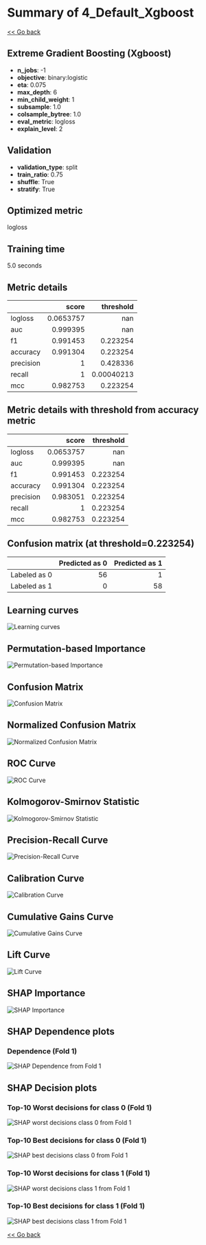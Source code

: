 # Summary of 4_Default_Xgboost

[<< Go back](../README.md)


## Extreme Gradient Boosting (Xgboost)
- **n_jobs**: -1
- **objective**: binary:logistic
- **eta**: 0.075
- **max_depth**: 6
- **min_child_weight**: 1
- **subsample**: 1.0
- **colsample_bytree**: 1.0
- **eval_metric**: logloss
- **explain_level**: 2

## Validation
 - **validation_type**: split
 - **train_ratio**: 0.75
 - **shuffle**: True
 - **stratify**: True

## Optimized metric
logloss

## Training time

5.0 seconds

## Metric details
|           |     score |    threshold |
|:----------|----------:|-------------:|
| logloss   | 0.0653757 | nan          |
| auc       | 0.999395  | nan          |
| f1        | 0.991453  |   0.223254   |
| accuracy  | 0.991304  |   0.223254   |
| precision | 1         |   0.428336   |
| recall    | 1         |   0.00040213 |
| mcc       | 0.982753  |   0.223254   |


## Metric details with threshold from accuracy metric
|           |     score |   threshold |
|:----------|----------:|------------:|
| logloss   | 0.0653757 |  nan        |
| auc       | 0.999395  |  nan        |
| f1        | 0.991453  |    0.223254 |
| accuracy  | 0.991304  |    0.223254 |
| precision | 0.983051  |    0.223254 |
| recall    | 1         |    0.223254 |
| mcc       | 0.982753  |    0.223254 |


## Confusion matrix (at threshold=0.223254)
|              |   Predicted as 0 |   Predicted as 1 |
|:-------------|-----------------:|-----------------:|
| Labeled as 0 |               56 |                1 |
| Labeled as 1 |                0 |               58 |

## Learning curves
![Learning curves](learning_curves.png)

## Permutation-based Importance
![Permutation-based Importance](permutation_importance.png)
## Confusion Matrix

![Confusion Matrix](confusion_matrix.png)


## Normalized Confusion Matrix

![Normalized Confusion Matrix](confusion_matrix_normalized.png)


## ROC Curve

![ROC Curve](roc_curve.png)


## Kolmogorov-Smirnov Statistic

![Kolmogorov-Smirnov Statistic](ks_statistic.png)


## Precision-Recall Curve

![Precision-Recall Curve](precision_recall_curve.png)


## Calibration Curve

![Calibration Curve](calibration_curve_curve.png)


## Cumulative Gains Curve

![Cumulative Gains Curve](cumulative_gains_curve.png)


## Lift Curve

![Lift Curve](lift_curve.png)



## SHAP Importance
![SHAP Importance](shap_importance.png)

## SHAP Dependence plots

### Dependence (Fold 1)
![SHAP Dependence from Fold 1](learner_fold_0_shap_dependence.png)

## SHAP Decision plots

### Top-10 Worst decisions for class 0 (Fold 1)
![SHAP worst decisions class 0 from Fold 1](learner_fold_0_shap_class_0_worst_decisions.png)
### Top-10 Best decisions for class 0 (Fold 1)
![SHAP best decisions class 0 from Fold 1](learner_fold_0_shap_class_0_best_decisions.png)
### Top-10 Worst decisions for class 1 (Fold 1)
![SHAP worst decisions class 1 from Fold 1](learner_fold_0_shap_class_1_worst_decisions.png)
### Top-10 Best decisions for class 1 (Fold 1)
![SHAP best decisions class 1 from Fold 1](learner_fold_0_shap_class_1_best_decisions.png)

[<< Go back](../README.md)
